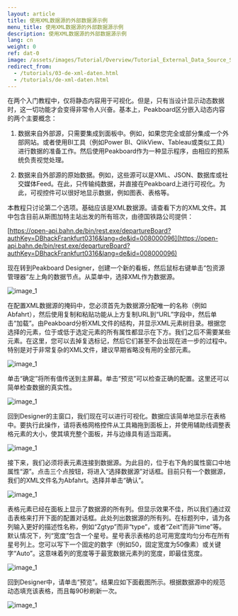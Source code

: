```yaml
---
layout: article
title: 使用XML数据源的外部数据源示例
menu_title: 使用XML数据源的外部数据源示例
description: 使用XML数据源的外部数据源示例
lang: cn
weight: 0
ref: dat-0
image: /assets/images/Tutorial/Overview/Tutorial_External_Data_Source_Small.png
redirect_from:
  - /tutorials/03-de-xml-daten.html
  - /tutorials/de-xml-daten.html
---
```

在两个入门教程中，仅将静态内容用于可视化。但是，只有当设计显示动态数据时，这一切功能才会变得非常令人兴奋。基本上，Peakboard区分嵌入动态内容的两个主要概念：

1. 数据来自外部源，只需要集成到面板中。例如，如果您完全或部分集成一个外部网站。或者使用BI工具（例如Power BI、QlikView、Tableau或类似工具）进行数据的准备工作。然后使用Peakboard作为一种显示程序，由相应的预系统负责视觉处理。

2. 数据来自外部源的原始数据。例如，这些源可以是XML、JSON、数据库或社交媒体Feed。在此，只传输纯数据，并直接在Peakboard上进行可视化。为此，可视控件可以很好地显示数据，例如图表、表格等。

本教程只讨论第二个选项。基础应该是XML数据源。请查看下方的XML文件。其中包含目前从斯图加特主站出发的所有班次，由德国铁路公司提供：

[https://open-api.bahn.de/bin/rest.exe/departureBoard?authKey=DBhackFrankfurt0316&lang=de&id=008000096](https://open-api.bahn.de/bin/rest.exe/departureBoard?authKey=DBhackFrankfurt0316&lang=de&id=008000096)

现在转到Peakboard Designer，创建一个新的看板，然后鼠标右键单击“包资源管理器”左上角的数据节点。从菜单中，选择XML作为数据源。

![image_1](/assets/images/Tutorial/XML/TutorialExterneDatenquelle01.png)

在配置XML数据源的掩码中，您必须首先为数据源分配唯一的名称（例如Abfahrt），然后使用复制和粘贴功能从上方复制URL到“URL”字段中，然后单击“加载”。由Peakboard分析XML文件的结构，并显示XML元素树目录。根据您选择的元素，位于或低于选定元素的所有属性都显示在下方。我们之后不需要某些元素。在这里，您可以去掉复选标记，然后它们甚至不会出现在进一步的过程中。特别是对于非常复杂的XML文件，建议早期省略没有用的全部元素。

![image_1](/assets/images/Tutorial/XML/TutorialExterneDatenquelle02.png)

单击“确定”将所有值传送到主屏幕。单击“预览”可以检查正确的配置。这里还可以简单检查数据的真实性。

![image_1](/assets/images/Tutorial/XML/TutorialExterneDatenquelle03.png)

回到Designer的主窗口，我们现在可以进行可视化。数据应该简单地显示在表格中。要执行此操作，请将表格网格控件从工具箱拖到面板上，并使用辅助线调整表格元素的大小，使其填充整个面板，并与边缘具有适当距离。

![image_1](/assets/images/Tutorial/XML/TutorialExterneDatenquelle04.png)

接下来，我们必须将表元素连接到数据源。为此目的，位于右下角的属性窗口中地属性“源”。点击三个点按钮，将进入“选择数据源”对话框。目前只有一个数据源，我们的XML文件名为Abfahrt。选择并单击“确认”。

![image_1](/assets/images/Tutorial/XML/TutorialExterneDatenquelle05.png)

表格元素已经在面板上显示了数据源的所有列。但显示效果不佳，所以我们通过双击表格来打开下面的配置对话框。此处列出数据源的所有列。在标题列中，请为各列输入更好的描述性名称，例如“Zgtyp”而非“type”，或者“Zeit”而非“time”等。默认情况下，列“宽度”包含一个星号。星号表示表格的总可用宽度均匀分布在所有星号列上。您可以写下一个固定的数字（例如50，固定宽度为50像素）或关键字“Auto”。这意味着列的宽度等于最宽数据元素列的宽度，即最佳宽度。

![image_1](/assets/images/Tutorial/XML/TutorialExterneDatenquelle06.png)

回到Designer中，请单击“预览”。结果应如下面截图所示。根据数据源中的规范动态填充该表格，而且每90秒刷新一次。

![image_1](/assets/images/Tutorial/XML/TutorialExterneDatenquelle07.png)
